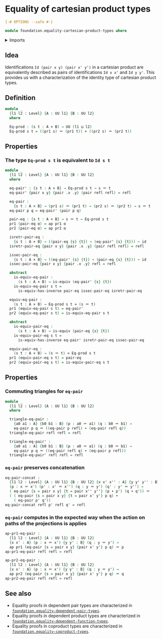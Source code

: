 # Equality of cartesian product types

```agda
{-# OPTIONS --safe #-}

module foundation.equality-cartesian-product-types where
```

<details><summary>Imports</summary>

```agda
open import foundation.dependent-pair-types
open import foundation.universe-levels

open import foundation-core.cartesian-product-types
open import foundation-core.equivalences
open import foundation-core.functions
open import foundation-core.homotopies
open import foundation-core.identity-types
```

</details>

## Idea

Identifications `Id (pair x y) (pair x' y')` in a cartesian product are
equivalently described as pairs of identifications `Id x x'` and `Id y y'`. This
provides us with a characterization of the identity type of cartesian product
types.

## Definition

```agda
module _
  {l1 l2 : Level} {A : UU l1} {B : UU l2}
  where

  Eq-prod : (s t : A × B) → UU (l1 ⊔ l2)
  Eq-prod s t = ((pr1 s) ＝ (pr1 t)) × ((pr2 s) ＝ (pr2 t))
```

## Properties

### The type `Eq-prod s t` is equivalent to `Id s t`

```agda
module _
  {l1 l2 : Level} {A : UU l1} {B : UU l2}
  where

  eq-pair' : {s t : A × B} → Eq-prod s t → s ＝ t
  eq-pair' {pair x y} {pair .x .y} (pair refl refl) = refl

  eq-pair :
    {s t : A × B} → (pr1 s) ＝ (pr1 t) → (pr2 s) ＝ (pr2 t) → s ＝ t
  eq-pair p q = eq-pair' (pair p q)

  pair-eq : {s t : A × B} → s ＝ t → Eq-prod s t
  pr1 (pair-eq α) = ap pr1 α
  pr2 (pair-eq α) = ap pr2 α

  isretr-pair-eq :
    {s t : A × B} → ((pair-eq {s} {t}) ∘ (eq-pair' {s} {t})) ~ id
  isretr-pair-eq {pair x y} {pair .x .y} (pair refl refl) = refl

  issec-pair-eq :
    {s t : A × B} → ((eq-pair' {s} {t}) ∘ (pair-eq {s} {t})) ~ id
  issec-pair-eq {pair x y} {pair .x .y} refl = refl

  abstract
    is-equiv-eq-pair :
      (s t : A × B) → is-equiv (eq-pair' {s} {t})
    is-equiv-eq-pair s t =
      is-equiv-has-inverse pair-eq issec-pair-eq isretr-pair-eq

  equiv-eq-pair :
    (s t : A × B) → Eq-prod s t ≃ (s ＝ t)
  pr1 (equiv-eq-pair s t) = eq-pair'
  pr2 (equiv-eq-pair s t) = is-equiv-eq-pair s t

  abstract
    is-equiv-pair-eq :
      (s t : A × B) → is-equiv (pair-eq {s} {t})
    is-equiv-pair-eq s t =
      is-equiv-has-inverse eq-pair' isretr-pair-eq issec-pair-eq

  equiv-pair-eq :
    (s t : A × B) → (s ＝ t) ≃ Eq-prod s t
  pr1 (equiv-pair-eq s t) = pair-eq
  pr2 (equiv-pair-eq s t) = is-equiv-pair-eq s t
```

## Properties

### Commuting triangles for `eq-pair`

```agda
module _
  {l1 l2 : Level} {A : UU l1} {B : UU l2}
  where

  triangle-eq-pair :
    {a0 a1 : A} {b0 b1 : B} (p : a0 ＝ a1) (q : b0 ＝ b1) →
    eq-pair p q ＝ ((eq-pair p refl) ∙ (eq-pair refl q))
  triangle-eq-pair refl refl = refl

  triangle-eq-pair' :
    {a0 a1 : A} {b0 b1 : B} (p : a0 ＝ a1) (q : b0 ＝ b1) →
    eq-pair p q ＝ ((eq-pair refl q) ∙ (eq-pair p refl))
  triangle-eq-pair' refl refl = refl
```

### `eq-pair` preserves concatenation

```agda
eq-pair-concat :
  {l1 l2 : Level} {A : UU l1} {B : UU l2} {x x' x'' : A} {y y' y'' : B}
  (p : x ＝ x') (p' : x' ＝ x'') (q : y ＝ y') (q' : y' ＝ y'') →
  ( eq-pair {s = pair x y} {t = pair x'' y''} (p ∙ p') (q ∙ q')) ＝
  ( ( eq-pair {s = pair x y} {t = pair x' y'} p q) ∙
    ( eq-pair p' q'))
eq-pair-concat refl p' refl q' = refl
```

### `eq-pair` computes in the expected way when the action on paths of the projections is applies

```agda
ap-pr1-eq-pair :
  {l1 l2 : Level} {A : UU l1} {B : UU l2}
  {x x' : A} (p : x ＝ x') {y y' : B} (q : y ＝ y') →
  ap pr1 (eq-pair {s = pair x y} {pair x' y'} p q) ＝ p
ap-pr1-eq-pair refl refl = refl

ap-pr2-eq-pair :
  {l1 l2 : Level} {A : UU l1} {B : UU l2}
  {x x' : A} (p : x ＝ x') {y y' : B} (q : y ＝ y') →
  ap pr2 (eq-pair {s = pair x y} {pair x' y'} p q) ＝ q
ap-pr2-eq-pair refl refl = refl
```

## See also

- Equality proofs in dependent pair types are characterized in
  [`foundation.equality-dependent-pair-types`](foundation.equality-dependent-pair-types.md).
- Equality proofs in dependent product types are characterized in
  [`foundation.equality-dependent-function-types`](foundation.equality-dependent-function-types.md).
- Equality proofs in coproduct types are characterized in
  [`foundation.equality-coproduct-types`](foundation.equality-coproduct-types.md).
